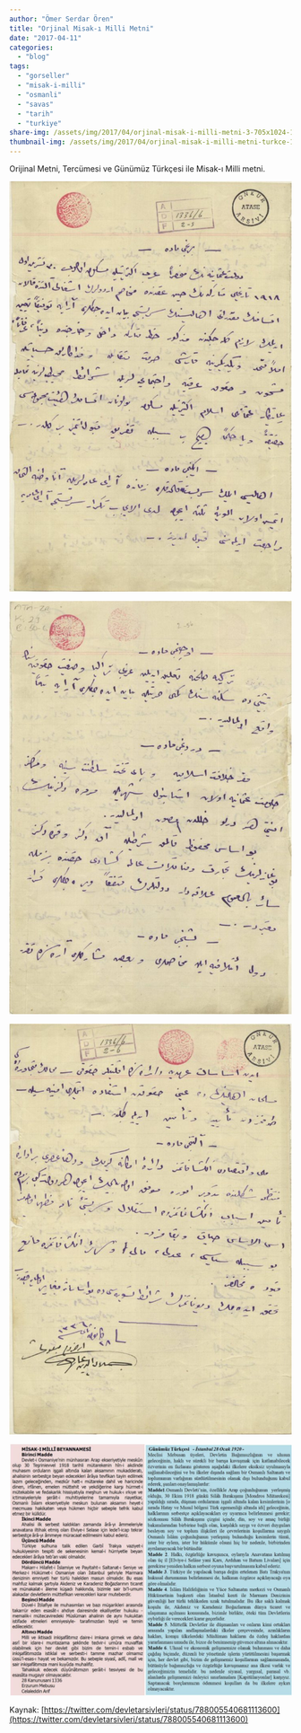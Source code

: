 ```yaml
---
author: "Ömer Serdar Ören"
title: "Orjinal Misak-ı Milli Metni"
date: "2017-04-11"
categories: 
  - "blog"
tags: 
  - "gorseller"
  - "misak-i-milli"
  - "osmanli"
  - "savas"
  - "tarih"
  - "turkiye"
share-img: /assets/img/2017/04/orjinal-misak-i-milli-metni-3-705x1024-1.jpeg
thumbnail-img: /assets/img/2017/04/orjinal-misak-i-milli-metni-turkce-1024x910-1.jpeg
---
```


Orijinal Metni, Tercümesi ve Günümüz Türkçesi ile Misak-ı Milli metni.

![](/assets/img/2017/04/orjinal-misak-i-milli-metni-1-706x1024-1.jpeg)

![](/assets/img/2017/04/orjinal-misak-i-milli-metni-2-701x1024-1.jpeg)

![](/assets/img/2017/04/orjinal-misak-i-milli-metni-3-705x1024-1.jpeg)

![](/assets/img/2017/04/orjinal-misak-i-milli-metni-turkce-1024x910-1.jpeg)

Kaynak: [https://twitter.com/devletarsivleri/status/788005540681113600](https://twitter.com/devletarsivleri/status/788005540681113600)
